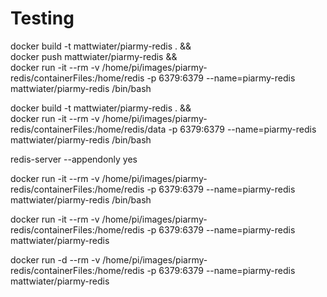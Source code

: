# Testing

docker build -t mattwiater/piarmy-redis . && \
  docker push mattwiater/piarmy-redis && \
  docker run -it --rm  -v /home/pi/images/piarmy-redis/containerFiles:/home/redis -p 6379:6379 --name=piarmy-redis mattwiater/piarmy-redis /bin/bash

docker build -t mattwiater/piarmy-redis . && \
  docker run -it --rm  -v /home/pi/images/piarmy-redis/containerFiles:/home/redis/data -p 6379:6379 --name=piarmy-redis mattwiater/piarmy-redis /bin/bash

redis-server --appendonly yes


docker run -it --rm  -v /home/pi/images/piarmy-redis/containerFiles:/home/redis -p 6379:6379 --name=piarmy-redis mattwiater/piarmy-redis /bin/bash

docker run -it --rm  -v /home/pi/images/piarmy-redis/containerFiles:/home/redis -p 6379:6379 --name=piarmy-redis mattwiater/piarmy-redis

docker run -d --rm  -v /home/pi/images/piarmy-redis/containerFiles:/home/redis -p 6379:6379 --name=piarmy-redis mattwiater/piarmy-redis